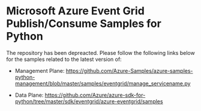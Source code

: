 # Microsoft Azure Event Grid Publish/Consume Samples for Python

The repository has been depreacted. Please follow the following links below for the samples related to the latest version of:

* Management Plane: https://github.com/Azure-Samples/azure-samples-python-management/blob/master/samples/eventgrid/manage_servicename.py

* Data Plane: https://github.com/Azure/azure-sdk-for-python/tree/master/sdk/eventgrid/azure-eventgrid/samples

